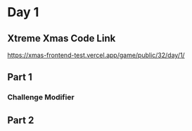 # Day 1

## Xtreme Xmas Code Link

https://xmas-frontend-test.vercel.app/game/public/32/day/1/

## Part 1

### Challenge Modifier

## Part 2
